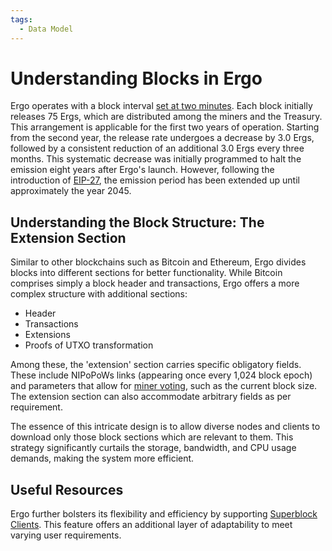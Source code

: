 ```yaml
---
tags:
  - Data Model
---
```

# Understanding Blocks in Ergo

Ergo operates with a block interval [set at two minutes](difficulty.md). Each block initially releases 75 Ergs, which are distributed among the miners and the Treasury. This arrangement is applicable for the first two years of operation. Starting from the second year, the release rate undergoes a decrease by 3.0 Ergs, followed by a consistent reduction of an additional 3.0 Ergs every three months. This systematic decrease was initially programmed to halt the emission eight years after Ergo's launch. However, following the introduction of [EIP-27](eip27.md), the emission period has been extended up until approximately the year 2045.

## Understanding the Block Structure: The Extension Section

Similar to other blockchains such as Bitcoin and Ethereum, Ergo divides blocks into different sections for better functionality. While Bitcoin comprises simply a block header and transactions, Ergo offers a more complex structure with additional sections:

* Header
* Transactions
* Extensions
* Proofs of UTXO transformation

Among these, the 'extension' section carries specific obligatory fields. These include NIPoPoWs links (appearing once every 1,024 block epoch) and parameters that allow for [miner voting](governance.md), such as the current block size. The extension section can also accommodate arbitrary fields as per requirement.

The essence of this intricate design is to allow diverse nodes and clients to download only those block sections which are relevant to them. This strategy significantly curtails the storage, bandwidth, and CPU usage demands, making the system more efficient.

## Useful Resources

Ergo further bolsters its flexibility and efficiency by supporting [Superblock Clients](log_space.md). This feature offers an additional layer of adaptability to meet varying user requirements.
